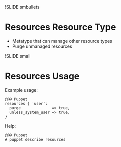 !SLIDE smbullets
# Resources Resource Type 

* Metatype that can manage other resource types
* Purge unmanaged resources


!SLIDE small
# Resources Usage

Example usage:

    @@@ Puppet
    resources { 'user':
      purge              => true,
      unless_system_user => true,
    }

Help:

    @@@ Puppet
    # puppet describe resources
